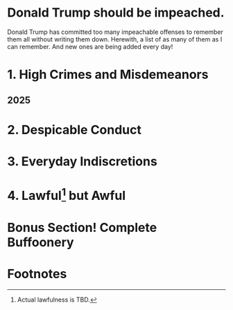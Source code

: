 # Donald Trump should be impeached.

Donald Trump has committed too many impeachable offenses to remember them all without writing them down. Herewith, a list of as many of them as I can remember. And new ones are being added every day!

# 1. High Crimes and Misdemeanors

## 2025

# 2. Despicable Conduct

# 3. Everyday Indiscretions

# 4. Lawful[^1] but Awful

# Bonus Section! Complete Buffoonery

# Footnotes

[^1]: Actual lawfulness is TBD.
